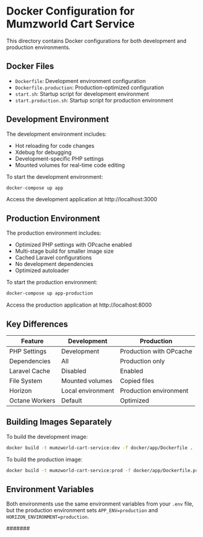 # Docker Configuration for Mumzworld Cart Service

This directory contains Docker configurations for both development and production environments.

## Docker Files

- `Dockerfile`: Development environment configuration
- `Dockerfile.production`: Production-optimized configuration
- `start.sh`: Startup script for development environment
- `start.production.sh`: Startup script for production environment

## Development Environment

The development environment includes:

- Hot reloading for code changes
- Xdebug for debugging
- Development-specific PHP settings
- Mounted volumes for real-time code editing

To start the development environment:

```bash
docker-compose up app
```

Access the development application at http://localhost:3000

## Production Environment

The production environment includes:

- Optimized PHP settings with OPcache enabled
- Multi-stage build for smaller image size
- Cached Laravel configurations
- No development dependencies
- Optimized autoloader

To start the production environment:

```bash
docker-compose up app-production
```

Access the production application at http://localhost:8000

## Key Differences

| Feature | Development | Production |
|---------|-------------|------------|
| PHP Settings | Development | Production with OPcache |
| Dependencies | All | Production only |
| Laravel Cache | Disabled | Enabled |
| File System | Mounted volumes | Copied files |
| Horizon | Local environment | Production environment |
| Octane Workers | Default | Optimized |

## Building Images Separately

To build the development image:

```bash
docker build -t mumzworld-cart-service:dev -f docker/app/Dockerfile .
```

To build the production image:

```bash
docker build -t mumzworld-cart-service:prod -f docker/app/Dockerfile.production .
```

## Environment Variables

Both environments use the same environment variables from your `.env` file, but the production environment sets `APP_ENV=production` and `HORIZON_ENVIRONMENT=production`. 

#######